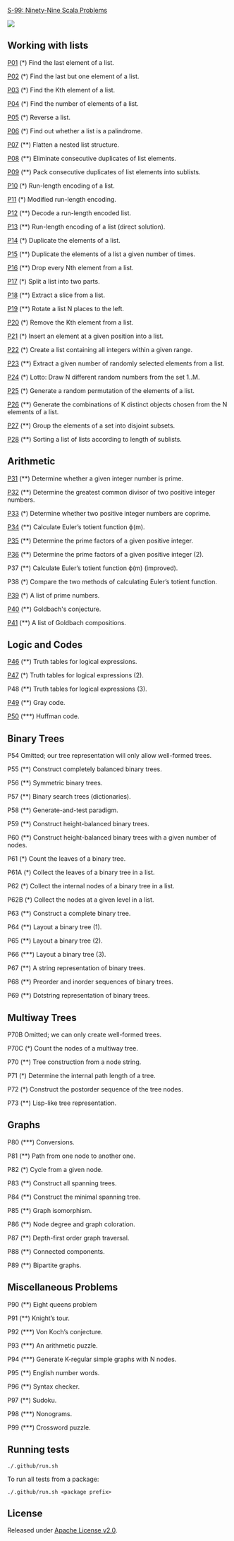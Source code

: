 [S-99: Ninety-Nine Scala Problems](https://aperiodic.net/phil/scala/s-99/)

[![](https://github.com/asarkar/99-scala/workflows/CI/badge.svg)](https://github.com/asarkar/99-scala/actions)

## Working with lists

[P01](src/main/scala/list/P01.scala) (*) Find the last element of a list.

[P02](src/main/scala/list/P02.scala) (*) Find the last but one element of a list.

[P03](src/main/scala/list/P03.scala) (*) Find the Kth element of a list.

[P04](src/main/scala/list/P04.scala) (*) Find the number of elements of a list.

[P05](src/main/scala/list/P05.scala) (*) Reverse a list.

[P06](src/main/scala/list/P06.scala) (*) Find out whether a list is a palindrome.

[P07](src/main/scala/list/P07.scala) (**) Flatten a nested list structure.

[P08](src/main/scala/list/P08.scala) (**) Eliminate consecutive duplicates of list elements.

[P09](src/main/scala/list/P09.scala) (**) Pack consecutive duplicates of list elements into sublists.

[P10](src/main/scala/list/P10.scala) (*) Run-length encoding of a list.

[P11](src/main/scala/list/P11.scala) (*) Modified run-length encoding.

[P12](src/main/scala/list/P12.scala) (**) Decode a run-length encoded list.

[P13](src/main/scala/list/P13.scala) (**) Run-length encoding of a list (direct solution).

[P14](src/main/scala/list/P14.scala) (*) Duplicate the elements of a list.

[P15](src/main/scala/list/P15.scala) (**) Duplicate the elements of a list a given number of times.

[P16](src/main/scala/list/P16.scala) (**) Drop every Nth element from a list.

[P17](src/main/scala/list/P17.scala) (*) Split a list into two parts.

[P18](src/main/scala/list/P18.scala) (**) Extract a slice from a list.

[P19](src/main/scala/list/P19.scala) (**) Rotate a list N places to the left.

[P20](src/main/scala/list/P20.scala) (*) Remove the Kth element from a list.

[P21](src/main/scala/list/P21.scala) (*) Insert an element at a given position into a list.

[P22](src/main/scala/list/P22.scala) (*) Create a list containing all integers within a given range.

[P23](src/main/scala/list/P23.scala) (**) Extract a given number of randomly selected elements from a list.

[P24](src/main/scala/list/P24.scala) (*) Lotto: Draw N different random numbers from the set 1..M.

[P25](src/main/scala/list/P25.scala) (*) Generate a random permutation of the elements of a list.

[P26](src/main/scala/list/P26.scala) (**) Generate the combinations of K distinct objects chosen from the N elements of a list.

[P27](src/main/scala/list/P27.scala) (**) Group the elements of a set into disjoint subsets.

[P28](src/main/scala/list/P28.scala) (**) Sorting a list of lists according to length of sublists.

## Arithmetic

[P31](src/main/scala/arithmetic/P31.scala) (**) Determine whether a given integer number is prime.

[P32](src/main/scala/arithmetic/P32.scala) (**) Determine the greatest common divisor of two positive integer numbers.

[P33](src/main/scala/arithmetic/P33.scala) (*) Determine whether two positive integer numbers are coprime.

[P34](src/main/scala/arithmetic/P34.scala) (**) Calculate Euler’s totient function ϕ(m).

[P35](src/main/scala/arithmetic/P35.scala) (**) Determine the prime factors of a given positive integer.

[P36](src/main/scala/arithmetic/P36.scala) (**) Determine the prime factors of a given positive integer (2).

P37 (**) Calculate Euler’s totient function ϕ(m) (improved).

P38 (*) Compare the two methods of calculating Euler’s totient function.

[P39](src/main/scala/arithmetic/P39.scala) (*) A list of prime numbers.

[P40](src/main/scala/arithmetic/P40.scala) (**) Goldbach's conjecture.

[P41](src/main/scala/arithmetic/P41.scala) (**) A list of Goldbach compositions.

## Logic and Codes

[P46](src/main/scala/logic/P46.scala) (**) Truth tables for logical expressions.

[P47](src/main/scala/logic/P47.scala) (*) Truth tables for logical expressions (2).

P48 (**) Truth tables for logical expressions (3).

[P49](src/main/scala/logic/P49.scala) (**) Gray code.

[P50](src/main/scala/logic/P50.scala) (***) Huffman code.

## Binary Trees

P54 Omitted; our tree representation will only allow well-formed trees.

P55 (**) Construct completely balanced binary trees.

P56 (**) Symmetric binary trees.

P57 (**) Binary search trees (dictionaries).

P58 (**) Generate-and-test paradigm.

P59 (**) Construct height-balanced binary trees.

P60 (**) Construct height-balanced binary trees with a given number of nodes.

P61 (*) Count the leaves of a binary tree.

P61A (*) Collect the leaves of a binary tree in a list.

P62 (*) Collect the internal nodes of a binary tree in a list.

P62B (*) Collect the nodes at a given level in a list.

P63 (**) Construct a complete binary tree.

P64 (**) Layout a binary tree (1).

P65 (**) Layout a binary tree (2).

P66 (***) Layout a binary tree (3).

P67 (**) A string representation of binary trees.

P68 (**) Preorder and inorder sequences of binary trees.

P69 (**) Dotstring representation of binary trees.

## Multiway Trees

P70B Omitted; we can only create well-formed trees.

P70C (*) Count the nodes of a multiway tree.

P70 (**) Tree construction from a node string.

P71 (*) Determine the internal path length of a tree.

P72 (*) Construct the postorder sequence of the tree nodes.

P73 (**) Lisp-like tree representation.

## Graphs

P80 (***) Conversions.

P81 (**) Path from one node to another one.

P82 (*) Cycle from a given node.

P83 (**) Construct all spanning trees.

P84 (**) Construct the minimal spanning tree.

P85 (**) Graph isomorphism.

P86 (**) Node degree and graph coloration.

P87 (**) Depth-first order graph traversal.

P88 (**) Connected components.

P89 (**) Bipartite graphs.

## Miscellaneous Problems

P90 (**) Eight queens problem

P91 (**) Knight’s tour.

P92 (***) Von Koch’s conjecture.

P93 (***) An arithmetic puzzle.

P94 (***) Generate K-regular simple graphs with N nodes.

P95 (**) English number words.

P96 (**) Syntax checker.

P97 (**) Sudoku.

P98 (***) Nonograms.

P99 (***) Crossword puzzle.

## Running tests

```
./.github/run.sh
```

To run all tests from a package:
```
./.github/run.sh <package prefix>
```

## License

Released under [Apache License v2.0](LICENSE).